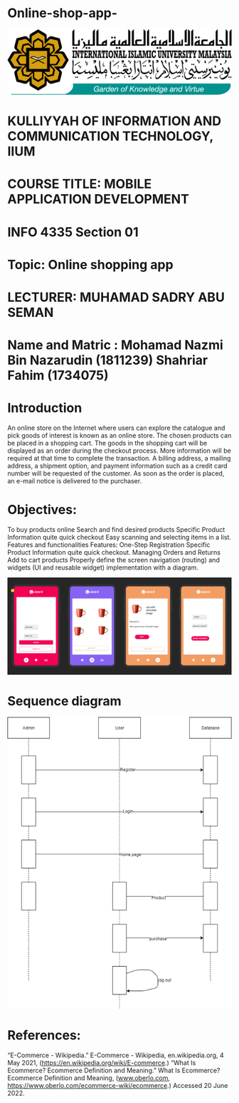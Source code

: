 # Online-shop-app-

![This is an image](https://github.com/nazmi038/Online-shop-app-/blob/main/Images/logo-IIUM-ori.png)


# KULLIYYAH OF INFORMATION AND COMMUNICATION TECHNOLOGY, IIUM
 
#  COURSE TITLE: MOBILE APPLICATION DEVELOPMENT
 
 
#  INFO 4335 Section 01
#  Topic:  Online shopping app
 

#  LECTURER: MUHAMAD SADRY ABU SEMAN
# Name and Matric : Mohamad Nazmi Bin Nazarudin (1811239) Shahriar Fahim (1734075)

#  Introduction
An online store on the Internet where users can explore the catalogue and pick goods of interest is known as an online store. The chosen products can be placed in a shopping cart. The goods in the shopping cart will be displayed as an order during the checkout process. More information will be required at that time to complete the transaction. A billing address, a mailing address, a shipment option, and payment information such as a credit card number will be requested of the customer. As soon as the order is placed, an e-mail notice is delivered to the purchaser.

# Objectives:
To buy products online
Search and find desired products
Specific Product Information
 quite quick checkout
Easy scanning and selecting items in a list.
Features and functionalities
Features:
One-Step Registration
Specific Product Information
quite quick checkout.
Managing Orders and Returns
Add to cart products
Properly define the screen navigation (routing) and widgets (UI and reusable widget) implementation with a diagram.

![This is an image](https://github.com/nazmi038/Online-shop-app-/blob/main/Images/App%20image.png)

# Sequence diagram

![This is an image](https://github.com/nazmi038/Online-shop-app-/blob/main/Images/sequence%20diagram.png)

#  References:
“E-Commerce - Wikipedia.” E-Commerce - Wikipedia, en.wikipedia.org, 4 May 2021, (https://en.wikipedia.org/wiki/E-commerce.) 
“What Is Ecommerce? Ecommerce Definition and Meaning.” What Is Ecommerce? Ecommerce Definition and Meaning, (www.oberlo.com, https://www.oberlo.com/ecommerce-wiki/ecommerce.)  Accessed 20 June 2022. 
